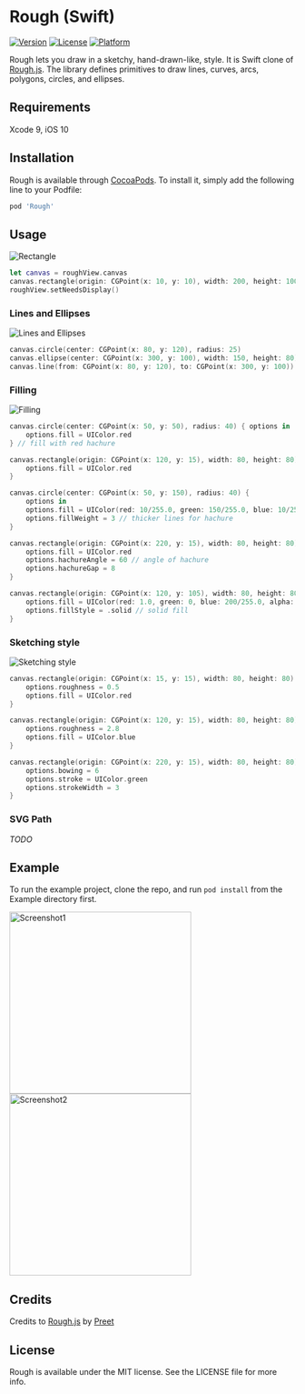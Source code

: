 # Rough (Swift)

[![Version](https://img.shields.io/cocoapods/v/Rough.svg?style=flat)](http://cocoapods.org/pods/Rough)
[![License](https://img.shields.io/cocoapods/l/Rough.svg?style=flat)](http://cocoapods.org/pods/Rough)
[![Platform](https://img.shields.io/cocoapods/p/Rough.svg?style=flat)](http://cocoapods.org/pods/Rough)

Rough lets you draw in a sketchy, hand-drawn-like, style. It is Swift clone of [Rough.js](http://roughjs.com/). The library defines primitives to draw lines, curves, arcs, polygons, circles, and ellipses.


## Requirements
Xcode 9, iOS 10

## Installation

Rough is available through [CocoaPods](http://cocoapods.org). To install
it, simply add the following line to your Podfile:

```ruby
pod 'Rough'
```

## Usage
![Rectangle](https://raw.githubusercontent.com/bakhtiyork/Rough/master/docs/img/ex1.png)
```swift
let canvas = roughView.canvas
canvas.rectangle(origin: CGPoint(x: 10, y: 10), width: 200, height: 100)
roughView.setNeedsDisplay()
```

### Lines and Ellipses
![Lines and Ellipses](https://raw.githubusercontent.com/bakhtiyork/Rough/master/docs/img/ex2.png)
```swift
canvas.circle(center: CGPoint(x: 80, y: 120), radius: 25)
canvas.ellipse(center: CGPoint(x: 300, y: 100), width: 150, height: 80)
canvas.line(from: CGPoint(x: 80, y: 120), to: CGPoint(x: 300, y: 100))
```

### Filling
![Filling](https://raw.githubusercontent.com/bakhtiyork/Rough/master/docs/img/ex3.png)
```swift
canvas.circle(center: CGPoint(x: 50, y: 50), radius: 40) { options in
    options.fill = UIColor.red
} // fill with red hachure

canvas.rectangle(origin: CGPoint(x: 120, y: 15), width: 80, height: 80) { options in
    options.fill = UIColor.red
}

canvas.circle(center: CGPoint(x: 50, y: 150), radius: 40) {
    options in
    options.fill = UIColor(red: 10/255.0, green: 150/255.0, blue: 10/255.0, alpha: 1.0)
    options.fillWeight = 3 // thicker lines for hachure
}

canvas.rectangle(origin: CGPoint(x: 220, y: 15), width: 80, height: 80) { options in
    options.fill = UIColor.red
    options.hachureAngle = 60 // angle of hachure
    options.hachureGap = 8
}

canvas.rectangle(origin: CGPoint(x: 120, y: 105), width: 80, height: 80) { options in
    options.fill = UIColor(red: 1.0, green: 0, blue: 200/255.0, alpha: 0.2)
    options.fillStyle = .solid // solid fill
}
```


### Sketching style
![Sketching style](https://raw.githubusercontent.com/bakhtiyork/Rough/master/docs/img/ex4.png)
```swift
canvas.rectangle(origin: CGPoint(x: 15, y: 15), width: 80, height: 80) { options in
    options.roughness = 0.5
    options.fill = UIColor.red
}

canvas.rectangle(origin: CGPoint(x: 120, y: 15), width: 80, height: 80) { options in
    options.roughness = 2.8
    options.fill = UIColor.blue
}

canvas.rectangle(origin: CGPoint(x: 220, y: 15), width: 80, height: 80) { options in
    options.bowing = 6
    options.stroke = UIColor.green
    options.strokeWidth = 3
}
```

### SVG Path
*TODO*

## Example

To run the example project, clone the repo, and run `pod install` from the Example directory first.

<img alt="Screenshot1" src="https://raw.githubusercontent.com/bakhtiyork/Rough/master/docs/img/screenshot1.png" width="320"> <img alt="Screenshot2" src="https://raw.githubusercontent.com/bakhtiyork/Rough/master/docs/img/screenshot2.png" width="320">


## Credits

Credits to [Rough.js](http://roughjs.com/) by [Preet](https://github.com/pshihn)


## License

Rough is available under the MIT license. See the LICENSE file for more info.
